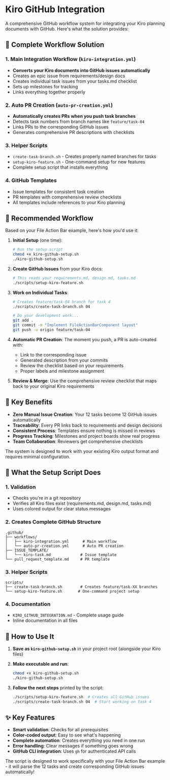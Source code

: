 # Kiro GitHub Integration

A comprehensive GitHub workflow system for integrating your Kiro 
planning documents with GitHub. Here's what the solution provides:

## 🎯 **Complete Workflow Solution**

### **1. Main Integration Workflow** (`kiro-integration.yml`)
- **Converts your Kiro documents into GitHub issues automatically**
- Creates an epic issue from requirements/design docs
- Creates individual task issues from your tasks.md checklist
- Sets up milestones for tracking
- Links everything together properly

### **2. Auto PR Creation** (`auto-pr-creation.yml`)
- **Automatically creates PRs when you push task branches**
- Detects task numbers from branch names like `feature/task-04`
- Links PRs to the corresponding GitHub issues
- Generates comprehensive PR descriptions with checklists

### **3. Helper Scripts**
- `create-task-branch.sh` - Creates properly named branches for tasks
- `setup-kiro-feature.sh` - One-command setup for new features
- Complete setup script that installs everything

### **4. GitHub Templates**
- Issue templates for consistent task creation
- PR templates with comprehensive review checklists
- All templates include references to your Kiro planning

## 🔄 **Recommended Workflow**

Based on your File Action Bar example, here's how you'd use it:

1. **Initial Setup** (one time):
   ```bash
   # Run the setup script
   chmod +x kiro-github-setup.sh
   ./kiro-github-setup.sh
   ```

2. **Create GitHub Issues** from your Kiro docs:
   ```bash
   # This reads your requirements.md, design.md, tasks.md
   ./scripts/setup-kiro-feature.sh
   ```

3. **Work on Individual Tasks**:
   ```bash
   # Creates feature/task-04 branch for task 4
   ./scripts/create-task-branch.sh 04
   
   # Do your development work...
   git add .
   git commit -m "Implement FileActionBarComponent layout"
   git push -u origin feature/task-04
   ```

4. **Automatic PR Creation**: The moment you push, a PR is auto-created with:
    - Link to the corresponding issue
    - Generated description from your commits
    - Review the checklist based on your requirements
    - Proper labels and milestone assignment

5. **Review & Merge**: Use the comprehensive review checklist that maps back 
   to your original Kiro requirements

## 🎨 **Key Benefits**

- **Zero Manual Issue Creation**: Your 12 tasks become 12 GitHub issues automatically
- **Traceability**: Every PR links back to requirements and design decisions
- **Consistent Process**: Templates ensure nothing is missed in reviews
- **Progress Tracking**: Milestones and project boards show real progress
- **Team Collaboration**: Reviewers get comprehensive checklists

The system is designed to work with your existing Kiro output format and 
requires minimal configuration.

## 🎯 **What the Setup Script Does**

### **1. Validation**
- Checks you're in a git repository
- Verifies all Kiro files exist (requirements.md, design.md, tasks.md)
- Uses colored output for clear status messages

### **2. Creates Complete GitHub Structure**
```
.github/
├── workflows/
│   ├── kiro-integration.yml      # Main workflow
│   └── auto-pr-creation.yml      # Auto PR creation
├── ISSUE_TEMPLATE/
│   └── kiro-task.md             # Issue template
└── pull_request_template.md     # PR template
```

### **3. Helper Scripts**
```
scripts/
├── create-task-branch.sh        # Creates feature/task-XX branches
└── setup-kiro-feature.sh       # One-command project setup
```

### **4. Documentation**
- `KIRO_GITHUB_INTEGRATION.md` - Complete usage guide
- Inline documentation in all files

## 🚀 **How to Use It**

1. **Save as `kiro-github-setup.sh`** in your project root (alongside your Kiro files)

2. **Make executable and run**:
   ```bash
   chmod +x kiro-github-setup.sh
   ./kiro-github-setup.sh
   ```

3. **Follow the next steps** printed by the script:
   ```bash
   ./scripts/setup-kiro-feature.sh  # Creates all GitHub issues
   ./scripts/create-task-branch.sh 04  # Start working on task 4
   ```

## ✨ **Key Features**

- **Smart validation**: Checks for all prerequisites
- **Color-coded output**: Easy to see what's happening
- **Complete automation**: Creates everything you need in one run
- **Error handling**: Clear messages if something goes wrong
- **GitHub CLI integration**: Uses `gh` for authenticated API calls

The script is designed to work specifically with your File Action Bar 
example - it will parse the 12 tasks and create corresponding GitHub 
issues automatically!
